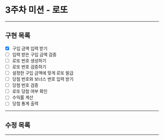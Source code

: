 # 3주차 미션 - 로또

---
## 구현 목록
- [x] 구입 금액 입력 받기
- [ ] 입력 받은 구입 금액 검증
- [ ] 로또 번호 생성하기
- [ ] 로또 번호 검증하기
- [ ] 설정한 구입 금액에 맞게 로또 발급 
- [ ] 당첨 번호와 보너스 번호 입력 받기
- [ ] 당첨 번호 검증
- [ ] 로또 당첨 여부 확인
- [ ] 수익률 계산 
- [ ] 당첨 통계 출력

---
## 수정 목록

---
